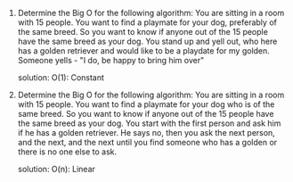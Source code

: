 1) Determine the Big O for the following algorithm: 
    You are sitting in a room with 15 people. 
    You want to find a playmate for your dog, preferably of the same breed.
    So you want to know if anyone out of the 15 people have the same breed as your dog.
    You stand up and yell out, who here has a golden retriever and would like to be a playdate for my golden.
    Someone yells - "I do, be happy to bring him over"

    solution: O(1): Constant

2) Determine the Big O for the following algorithm:
    You are sitting in a room with 15 people. 
    You want to find a playmate for your dog who is of the same breed. 
    So you want to know if anyone out of the 15 people have the same breed as your dog.
    You start with the first person and ask him if he has a golden retriever. 
    He says no, then you ask the next person, and the next, 
    and the next until you find someone who has a golden or there is no one else to ask.

    solution: O(n): Linear